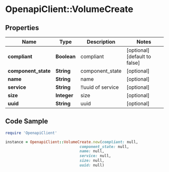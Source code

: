 # OpenapiClient::VolumeCreate

## Properties

Name | Type | Description | Notes
------------ | ------------- | ------------- | -------------
**compliant** | **Boolean** | compliant | [optional] [default to false]
**component_state** | **String** | component_state | [optional] 
**name** | **String** | name | [optional] 
**service** | **String** | !!uuid of service | [optional] 
**size** | **Integer** | size | [optional] 
**uuid** | **String** | uuid | [optional] 

## Code Sample

```ruby
require 'OpenapiClient'

instance = OpenapiClient::VolumeCreate.new(compliant: null,
                                 component_state: null,
                                 name: null,
                                 service: null,
                                 size: null,
                                 uuid: null)
```


